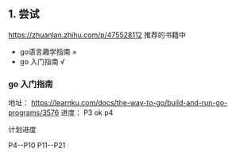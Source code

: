 ## 1. 尝试

https://zhuanlan.zhihu.com/p/475528112
推荐的书籍中

- go语言趣学指南 ×
- go 入门指南 √



### go 入门指南

地址： https://learnku.com/docs/the-way-to-go/build-and-run-go-programs/3576
进度： P3 ok
p4  

计划进度

P4--P10
P11--P21

